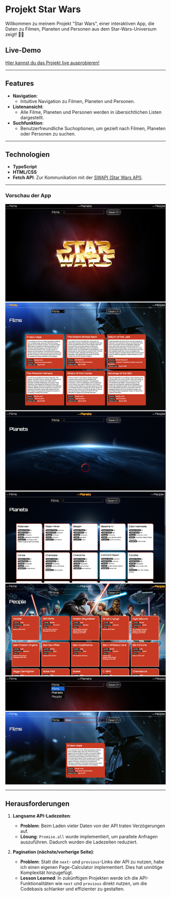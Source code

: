 # **Projekt Star Wars**

Willkommen zu meinem Projekt "Star Wars", einer interaktiven App, die Daten zu Filmen, Planeten und Personen aus dem Star-Wars-Universum zeigt! 🎥🌌

## **Live-Demo**

[Hier kannst du das Projekt live ausprobieren!](https://manonsfoto.github.io/API_Project_StarWars/)

---

## **Features**

- **Navigation**:
  - Intuitive Navigation zu Filmen, Planeten und Personen.
- **Listenansicht**:
  - Alle Filme, Planeten und Personen werden in übersichtlichen Listen dargestellt.
- **Suchfunktion**:
  - Benutzerfreundliche Suchoptionen, um gezielt nach Filmen, Planeten oder Personen zu suchen.

---

## **Technologien**

- **TypeScript**
- **HTML/CSS**
- **Fetch API**: Zur Kommunikation mit der [SWAPI (Star Wars API)](https://swapi.dev/documentation).

---

### **Vorschau der App**

![Landing Page](./src/img/preview_landing.png)
![Liste aller Star-Wars-Filme](./src/img/preview_films.png)
![Loading](./src/img/preview_loading.png)
![Liste aller Planeten](./src/img/preview_planets.png)
![Liste aller Leute](./src/img/preview_people.png)
![Search function](./src/img/preview_search.png)
![Search Result](./src/img/preview_searchResult.png)

---

## **Herausforderungen**

1. **Langsame API-Ladezeiten**:

   - **Problem**: Beim Laden vieler Daten von der API traten Verzögerungen auf.
   - **Lösung**: `Promise.all` wurde implementiert, um parallele Anfragen auszuführen. Dadurch wurden die Ladezeiten reduziert.

2. **Pagination (nächste/vorherige Seite)**:
   - **Problem**: Statt die `next`- und `previous`-Links der API zu nutzen, habe ich einen eigenen Page-Calculator implementiert. Dies hat unnötige Komplexität hinzugefügt.
   - **Lesson Learned**: In zukünftigen Projekten werde ich die API-Funktionalitäten wie `next` und `previous` direkt nutzen, um die Codebasis schlanker und effizienter zu gestalten.
